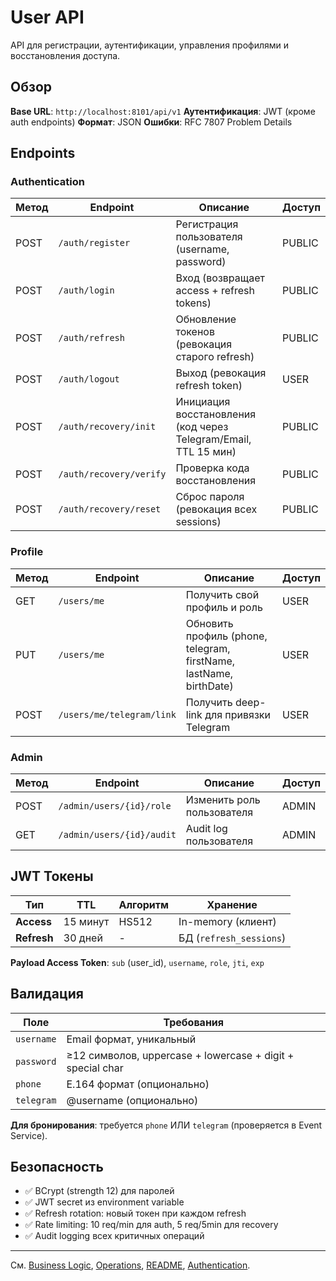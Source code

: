 # User API

API для регистрации, аутентификации, управления профилями и восстановления доступа.

## Обзор

**Base URL**: `http://localhost:8101/api/v1`
**Аутентификация**: JWT (кроме auth endpoints)
**Формат**: JSON
**Ошибки**: RFC 7807 Problem Details

## Endpoints

### Authentication

| Метод | Endpoint | Описание | Доступ |
|-------|----------|----------|--------|
| POST | `/auth/register` | Регистрация пользователя (username, password) | PUBLIC |
| POST | `/auth/login` | Вход (возвращает access + refresh tokens) | PUBLIC |
| POST | `/auth/refresh` | Обновление токенов (ревокация старого refresh) | PUBLIC |
| POST | `/auth/logout` | Выход (ревокация refresh token) | USER |
| POST | `/auth/recovery/init` | Инициация восстановления (код через Telegram/Email, TTL 15 мин) | PUBLIC |
| POST | `/auth/recovery/verify` | Проверка кода восстановления | PUBLIC |
| POST | `/auth/recovery/reset` | Сброс пароля (ревокация всех sessions) | PUBLIC |

### Profile

| Метод | Endpoint | Описание | Доступ |
|-------|----------|----------|--------|
| GET | `/users/me` | Получить свой профиль и роль | USER |
| PUT | `/users/me` | Обновить профиль (phone, telegram, firstName, lastName, birthDate) | USER |
| POST | `/users/me/telegram/link` | Получить deep-link для привязки Telegram | USER |

### Admin

| Метод | Endpoint | Описание | Доступ |
|-------|----------|----------|--------|
| POST | `/admin/users/{id}/role` | Изменить роль пользователя | ADMIN |
| GET | `/admin/users/{id}/audit` | Audit log пользователя | ADMIN |

## JWT Токены

| Тип | TTL | Алгоритм | Хранение |
|-----|-----|----------|----------|
| **Access** | 15 минут | HS512 | In-memory (клиент) |
| **Refresh** | 30 дней | - | БД (`refresh_sessions`) |

**Payload Access Token**: `sub` (user_id), `username`, `role`, `jti`, `exp`

## Валидация

| Поле | Требования |
|------|------------|
| `username` | Email формат, уникальный |
| `password` | ≥12 символов, uppercase + lowercase + digit + special char |
| `phone` | E.164 формат (опционально) |
| `telegram` | @username (опционально) |

**Для бронирования**: требуется `phone` ИЛИ `telegram` (проверяется в Event Service).

## Безопасность

- ✅ BCrypt (strength 12) для паролей
- ✅ JWT secret из environment variable
- ✅ Refresh rotation: новый токен при каждом refresh
- ✅ Rate limiting: 10 req/min для auth, 5 req/5min для recovery
- ✅ Audit logging всех критичных операций

---

См. [Business Logic](business-logic.md), [Operations](operations.md), [README](README.md), [Authentication](../authentication.md).
